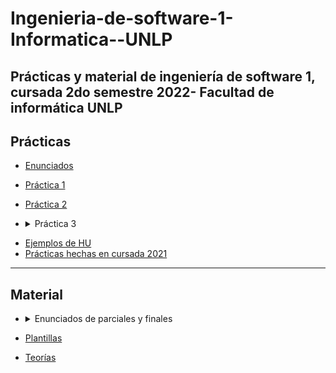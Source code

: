 # Ingenieria-de-software-1-Informatica--UNLP
Prácticas y material de ingeniería de software 1, cursada 2do semestre 2022- Facultad de informática UNLP
----------------
## Prácticas ##
* [Enunciados](https://github.com/ssofiaavila/Ingenieria-de-software-1-Informatica--UNLP/tree/main/Practicas/Enunciados%20%2B%20explicaciones)
* [Práctica 1](https://github.com/ssofiaavila/Ingenieria-de-software-1-Informatica--UNLP/blob/main/Practicas/Pr%C3%A1ctica%201-TER.pdf)
* [Práctica 2](https://github.com/ssofiaavila/Ingenieria-de-software-1-Informatica--UNLP/blob/main/Practicas/Pr%C3%A1ctica%202-%20HU.pdf)
* <details>
  <summary>Práctica 3</summary>  
  
  * [Parte 1](https://github.com/ssofiaavila/Ingenieria-de-software-1-Informatica--UNLP/blob/main/Practicas/Pr%C3%A1ctica%203/Pr%C3%A1ctica%203-%20CU.docx)
  
  * [1- Alquiler mobiliario](https://github.com/ssofiaavila/Ingenieria-de-software-1-Informatica--UNLP/tree/main/Practicas/Pr%C3%A1ctica%203/Alquiler%20mobiliario)
  
  * [2- Posgrado](https://github.com/ssofiaavila/Ingenieria-de-software-1-Informatica--UNLP/tree/main/Practicas/Pr%C3%A1ctica%203/Posgrado)
  
  * [3- Contratos](https://github.com/ssofiaavila/Ingenieria-de-software-1-Informatica--UNLP/tree/main/Practicas/Pr%C3%A1ctica%203/Contratos)
  
  * [4- Máquina de reciclado]()
  
  * [5- Impresión de fotos]()
  * [6- Ventas de entradas para teatro]()
  * [7- Préstamos personales]()
  * [8- Pago de impuestos y servicios]()
  * [9- Un aventón]()
  * [10- Gimnasio]()
  * [11- Carga de empleados]()
 </details>


* [Ejemplos de HU](https://github.com/ssofiaavila/Ingenieria-de-software-1-Informatica--UNLP/tree/main/Practicas/Ejemplos%20HU)
* [Prácticas hechas en cursada 2021](https://github.com/ssofiaavila/Ingenieria-de-software-1-Informatica--UNLP/tree/main/Practicas/2021)
----------------
## Material ##
* <details>
  <summary> Enunciados de parciales y finales </summary>
  
  * [Parciales CU](https://github.com/ssofiaavila/Ingenieria-de-software-1-Informatica--UNLP/blob/main/Parciales%20%2B%20finales/CU%20parciales.pdf)
  * [Parciales DTE](https://github.com/ssofiaavila/Ingenieria-de-software-1-Informatica--UNLP/blob/main/Parciales%20%2B%20finales/DTE%20parciales.pdf)
  * [Parciales RP](https://github.com/ssofiaavila/Ingenieria-de-software-1-Informatica--UNLP/blob/main/Parciales%20%2B%20finales/RP%20parciales.pdf)
  * [Parciales TD](https://github.com/ssofiaavila/Ingenieria-de-software-1-Informatica--UNLP/blob/main/Parciales%20%2B%20finales/TD%20parciales.pdf)
  * [Parcial promoción 2021](https://github.com/ssofiaavila/Ingenieria-de-software-1-Informatica--UNLP/blob/main/Parciales%20%2B%20finales/Parcial%20promoci%C3%B3n%201.pdf)
  * [Parcial 1ra fecha 2021](https://github.com/ssofiaavila/Ingenieria-de-software-1-Informatica--UNLP/blob/main/Parciales%20%2B%20finales/Parcial%20IS1%201ra%20fecha%202021.pdf)
  * [Parcial 2da fecha 2021](https://github.com/ssofiaavila/Ingenieria-de-software-1-Informatica--UNLP/blob/main/Parciales%20%2B%20finales/Parcial%20IS1%202da%20fecha%202021.pdf)
  * [Finales viejos](https://github.com/ssofiaavila/Ingenieria-de-software-1-Informatica--UNLP/blob/main/Parciales%20%2B%20finales/Finales%20viejos%20IS1.pdf)
  </details>
  

* [Plantillas](https://github.com/ssofiaavila/Ingenieria-de-software-1-Informatica--UNLP/tree/main/Plantillas)
* [Teorías](https://github.com/ssofiaavila/Ingenieria-de-software-1-Informatica--UNLP/tree/main/Teor%C3%ADas)
